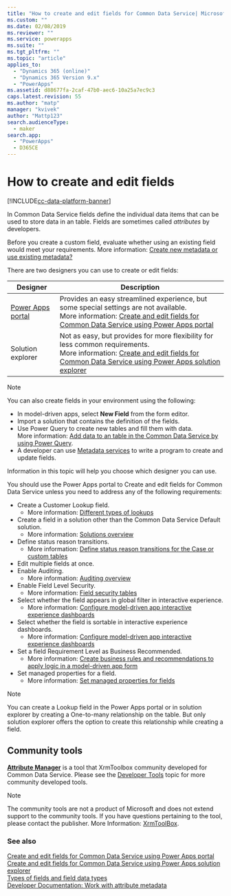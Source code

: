 ```yaml
---
title: "How to create and edit fields for Common Data Service| MicrosoftDocs"
ms.custom: ""
ms.date: 02/08/2019
ms.reviewer: ""
ms.service: powerapps
ms.suite: ""
ms.tgt_pltfrm: ""
ms.topic: "article"
applies_to: 
  - "Dynamics 365 (online)"
  - "Dynamics 365 Version 9.x"
  - "PowerApps"
ms.assetid: d88677fa-2caf-47b0-aec6-10a25a7ec9c3
caps.latest.revision: 55
ms.author: "matp"
manager: "kvivek"
author: "Mattp123"
search.audienceType: 
  - maker
search.app: 
  - "PowerApps"
  - D365CE
---
```

# How to create and edit fields

[!INCLUDE[cc-data-platform-banner](../../includes/cc-data-platform-banner.md)]

In Common Data Service fields define the individual data items that can be used to store data in an table. Fields are sometimes called *attributes* by developers. 
  
Before you create a custom field, evaluate whether using an existing field would meet your requirements. More information: [Create new metadata or use existing metadata?](create-edit-metadata.md#create-new-metadata-or-use-existing-metadata)

There are two designers you can use to create or edit fields:

|Designer| Description|
|--|--|
|[Power Apps portal](https://make.powerapps.com/?utm_source=padocs&utm_medium=linkinadoc&utm_campaign=referralsfromdoc)|Provides an easy streamlined experience, but some special settings are not available.<br />More information: [Create and edit fields for Common Data Service using Power Apps portal](create-edit-field-portal.md)|
|Solution explorer|Not as easy, but provides for more flexibility for less common requirements.<br />More information: [Create and edit fields for Common Data Service using Power Apps solution explorer](create-edit-field-solution-explorer.md) |

> [!NOTE]
> You can also create fields in your environment using the following:
> - In model-driven apps, select **New Field** from the form editor.
> - Import a solution that contains the definition of the fields.
> - Use Power Query to create new tables and fill them with data.<br />More information: [Add data to an table in the Common Data Service by using Power Query](/powerapps/maker/common-data-service/data-platform-cds-newtable-pq).
> - A developer can use [Metadata services](/powerapps/developer/common-data-service/use-web-services#metadata-services) to write a program to create and update fields.

Information in this topic will help you choose which designer you can use. 

You should use the Power Apps portal to Create and edit fields for Common Data Service unless you need to address any of the following requirements:

- Create a Customer Lookup field. 
   - More information: [Different types of lookups](types-of-fields.md#different-types-of-lookups)
- Create a field in a solution other than the Common Data Service Default solution. 
   - More information: [Solutions overview](solutions-overview.md)
- Define status reason transitions. 
   - More information: [Define status reason transitions for the Case or custom tables](define-status-reason-transitions.md)
- Edit multiple fields at once.
- Enable Auditing. 
   - More information: [Auditing overview](../../developer/common-data-service/auditing-overview.md)
- Enable Field Level Security. 
   - More information: [Field security tables](../../developer/common-data-service/field-security-tables.md)
- Select whether the field appears in global filter in interactive experience. 
   - More information: [Configure model-driven app interactive experience dashboards](../model-driven-apps/configure-interactive-experience-dashboards.md)
- Select whether the field is sortable in interactive experience dashboards. 
   - More information: [Configure model-driven app interactive experience dashboards](../model-driven-apps/configure-interactive-experience-dashboards.md)
- Set a field Requirement Level as Business Recommended. 
   - More information: [Create business rules and recommendations to apply logic in a model-driven app form](../model-driven-apps/create-business-rules-recommendations-apply-logic-form.md)
- Set managed properties for a field. 
   - More information: [Set managed properties for fields](set-managed-properties-for-field.md)

> [!NOTE]
> You can create a Lookup field in the Power Apps portal or in solution explorer by creating a One-to-many relationship on the table. But only solution explorer offers the option to create this relationship while creating a field.

## Community tools

**[Attribute Manager](https://www.xrmtoolbox.com/plugins/DLaB.Xrm.AttributeManager/)** is a tool that XrmToolbox community developed for Common Data Service. Please see the [Developer Tools](https://docs.microsoft.com/dynamics365/customer-engagement/developer/developer-tools) topic for more community developed tools.

> [!NOTE]
> The community tools are not a product of Microsoft and does not extend support to the community tools. 
> If you have questions pertaining to the tool, please contact the publisher. More Information: [XrmToolBox](https://www.xrmtoolbox.com).

### See also  
[Create and edit fields for Common Data Service using Power Apps portal](create-edit-field-portal.md)<br />
[Create and edit fields for Common Data Service using Power Apps solution explorer](create-edit-field-solution-explorer.md)<br />
[Types of fields and field data types](types-of-fields.md)<br />
[Developer Documentation: Work with attribute metadata](/dynamics365/customer-engagement/developer/org-service/work-attribute-metadata)
 
